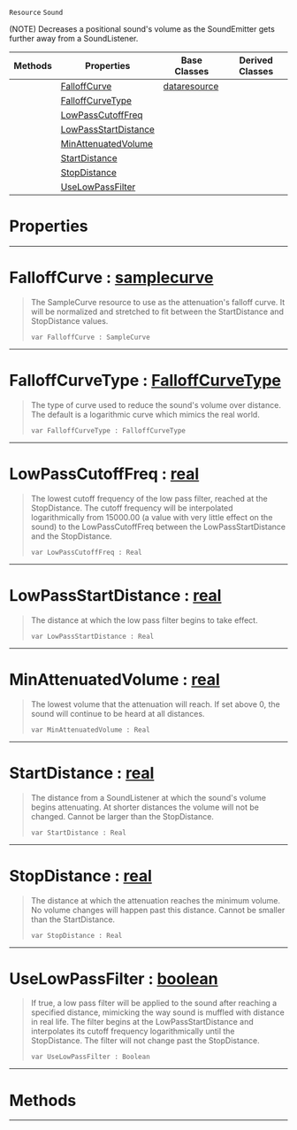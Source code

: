  `Resource` `Sound`



(NOTE) Decreases a positional sound's volume as the SoundEmitter gets further away from a SoundListener.

|Methods|Properties|Base Classes|Derived Classes|
|---|---|---|---|
| |[ FalloffCurve](https://github.com/ZilchEngine/ZilchDocs/blob/master/code_reference/class_reference/soundattenuator.markdown#falloffcurve-zilch-engine)|[dataresource](https://github.com/ZilchEngine/ZilchDocs/blob/master/code_reference/class_reference/dataresource.markdown)| |
| |[ FalloffCurveType](https://github.com/ZilchEngine/ZilchDocs/blob/master/code_reference/class_reference/soundattenuator.markdown#falloffcurvetype-zilch-en)| | |
| |[ LowPassCutoffFreq](https://github.com/ZilchEngine/ZilchDocs/blob/master/code_reference/class_reference/soundattenuator.markdown#lowpasscutofffreq-zilch-e)| | |
| |[ LowPassStartDistance](https://github.com/ZilchEngine/ZilchDocs/blob/master/code_reference/class_reference/soundattenuator.markdown#lowpassstartdistance-zer)| | |
| |[ MinAttenuatedVolume](https://github.com/ZilchEngine/ZilchDocs/blob/master/code_reference/class_reference/soundattenuator.markdown#minattenuatedvolume-zero)| | |
| |[ StartDistance](https://github.com/ZilchEngine/ZilchDocs/blob/master/code_reference/class_reference/soundattenuator.markdown#startdistance-zilch-engin)| | |
| |[ StopDistance](https://github.com/ZilchEngine/ZilchDocs/blob/master/code_reference/class_reference/soundattenuator.markdown#stopdistance-zilch-engine)| | |
| |[ UseLowPassFilter](https://github.com/ZilchEngine/ZilchDocs/blob/master/code_reference/class_reference/soundattenuator.markdown#uselowpassfilter-zilch-en)| | |


 #  Properties


---  
 #  FalloffCurve : [samplecurve](https://github.com/ZilchEngine/ZilchDocs/blob/master/code_reference/class_reference/samplecurve.markdown)

> The SampleCurve resource to use as the attenuation's falloff curve. It will be normalized and stretched to fit between the StartDistance and StopDistance values.
> ``` lang=cpp, name=Nada
> var FalloffCurve : SampleCurve


---  
 #  FalloffCurveType : [FalloffCurveType](https://github.com/ZilchEngine/ZilchDocs/blob/master/code_reference/enum_reference.markdown#falloffcurvetype)

> The type of curve used to reduce the sound's volume over distance. The default is a logarithmic curve which mimics the real world.
> ``` lang=cpp, name=Nada
> var FalloffCurveType : FalloffCurveType


---  
 #  LowPassCutoffFreq : [real](https://github.com/ZilchEngine/ZilchDocs/blob/master/code_reference/nada_base_types/real.markdown)

> The lowest cutoff frequency of the low pass filter, reached at the StopDistance. The cutoff frequency will be interpolated logarithmically from 15000.00 (a value with very little effect on the sound) to the LowPassCutoffFreq between the LowPassStartDistance and the StopDistance.
> ``` lang=cpp, name=Nada
> var LowPassCutoffFreq : Real


---  
 #  LowPassStartDistance : [real](https://github.com/ZilchEngine/ZilchDocs/blob/master/code_reference/nada_base_types/real.markdown)

> The distance at which the low pass filter begins to take effect.
> ``` lang=cpp, name=Nada
> var LowPassStartDistance : Real


---  
 #  MinAttenuatedVolume : [real](https://github.com/ZilchEngine/ZilchDocs/blob/master/code_reference/nada_base_types/real.markdown)

> The lowest volume that the attenuation will reach. If set above 0, the sound will continue to be heard at all distances.
> ``` lang=cpp, name=Nada
> var MinAttenuatedVolume : Real


---  
 #  StartDistance : [real](https://github.com/ZilchEngine/ZilchDocs/blob/master/code_reference/nada_base_types/real.markdown)

> The distance from a SoundListener at which the sound's volume begins attenuating. At shorter distances the volume will not be changed. Cannot be larger than the StopDistance.
> ``` lang=cpp, name=Nada
> var StartDistance : Real


---  
 #  StopDistance : [real](https://github.com/ZilchEngine/ZilchDocs/blob/master/code_reference/nada_base_types/real.markdown)

> The distance at which the attenuation reaches the minimum volume. No volume changes will happen past this distance. Cannot be smaller than the StartDistance.
> ``` lang=cpp, name=Nada
> var StopDistance : Real


---  
 #  UseLowPassFilter : [boolean](https://github.com/ZilchEngine/ZilchDocs/blob/master/code_reference/nada_base_types/boolean.markdown)

> If true, a low pass filter will be applied to the sound after reaching a specified distance, mimicking the way sound is muffled with distance in real life. The filter begins at the LowPassStartDistance and interpolates its cutoff frequency logarithmically until the StopDistance. The filter will not change past the StopDistance.
> ``` lang=cpp, name=Nada
> var UseLowPassFilter : Boolean


---  
 #  Methods


---  
 

 